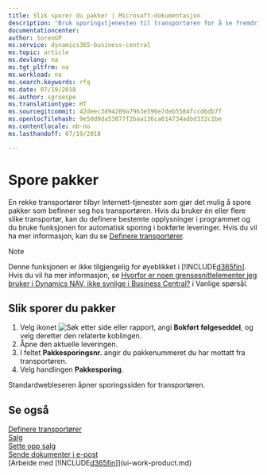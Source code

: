 ```yaml
---
title: Slik sporer du pakker | Microsoft-dokumentasjon
description: "Bruk sporingstjenesten til transportøren for å se fremdriften til en levering."
documentationcenter: 
author: SorenGP
ms.service: dynamics365-business-central
ms.topic: article
ms.devlang: na
ms.tgt_pltfrm: na
ms.workload: na
ms.search.keywords: rfq
ms.date: 07/19/2018
ms.author: sgroespe
ms.translationtype: HT
ms.sourcegitcommit: 42deec3d94209a7963e596e7deb5584fccd6db7f
ms.openlocfilehash: 9e50d9da53077f2baa136ca614734adbd332c1be
ms.contentlocale: nb-no
ms.lasthandoff: 07/19/2018

---
```

# <a name="track-packages"></a>Spore pakker
En rekke transportører tilbyr Internett-tjenester som gjør det mulig å spore pakker som befinner seg hos transportøren. Hvis du bruker én eller flere slike transportør, kan du definere bestemte opplysninger i programmet og du bruke funksjonen for automatisk sporing i bokførte leveringer. Hvis du vil ha mer informasjon, kan du se [Definere transportører](sales-how-to-set-up-shipping-agents.md).  

> [!NOTE]
> Denne funksjonen er ikke tilgjengelig for øyeblikket i [!INCLUDE[d365fin](includes/d365fin_md.md)]. Hvis du vil ha mer informasjon, se [Hvorfor er noen grensesnittelementer jeg bruker i Dynamics NAV, ikke synlige i Business Central?](https://docs.microsoft.com/en-us/dynamics365/business-central/across-faq#why-are-some-ui-elements-that-i-used-in-dynamics-nav-not-visible-in-) i Vanlige spørsål.

## <a name="to-track-a-package"></a>Slik sporer du pakker
1. Velg ikonet ![Søk etter side eller rapport](media/ui-search/search_small.png "Søk etter side eller rapport"), angi **Bokført følgeseddel**, og velg deretter den relaterte koblingen.
2. Åpne den aktuelle leveringen.
3. I feltet **Pakkesporingsnr.** angir du pakkenummeret du har mottatt fra transportøren.
4. Velg handlingen **Pakkesporing**.

Standardwebleseren åpner sporingssiden for transportøren.

## <a name="see-also"></a>Se også
[Definere transportører](sales-how-to-set-up-shipping-agents.md)  
[Salg](sales-manage-sales.md)  
[Sette opp salg](sales-setup-sales.md)  
[Sende dokumenter i e-post](ui-how-send-documents-email.md)  
[Arbeide med [!INCLUDE[d365fin](includes/d365fin_md.md)]](ui-work-product.md)

